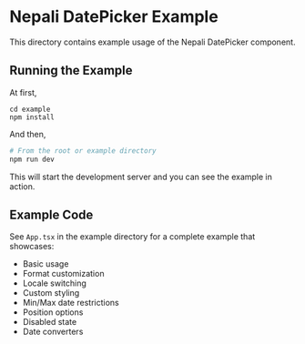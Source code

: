 # Nepali DatePicker Example

This directory contains example usage of the Nepali DatePicker component.

## Running the Example

At first,

```
cd example
npm install
```

And then,

```bash
# From the root or example directory
npm run dev
```

This will start the development server and you can see the example in action.

## Example Code

See `App.tsx` in the example directory for a complete example that showcases:

- Basic usage
- Format customization
- Locale switching
- Custom styling
- Min/Max date restrictions
- Position options
- Disabled state
- Date converters

